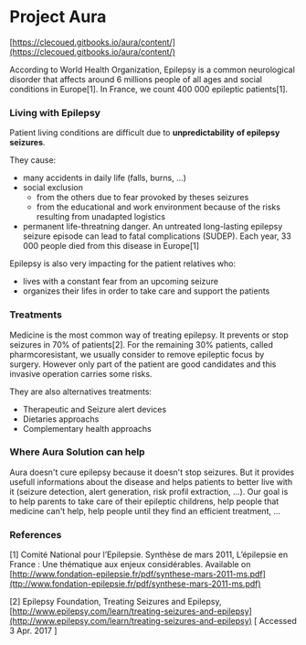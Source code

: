 # Project Aura

[https://clecoued.gitbooks.io/aura/content/](https://clecoued.gitbooks.io/aura/content/)

According to World Health Organization, Epilepsy is a common neurological disorder that affects around 6 millions people of all ages and social conditions in Europe\[1\]. In France, we count 400 000 epileptic patients\[1\].

### Living with Epilepsy

Patient living conditions are difficult due to **unpredictability** **of epilepsy seizures**.

They cause:

* many accidents in daily life \(falls, burns, ...\)
* social exclusion
  * from the others due to fear provoked by theses seizures
  * from the educational and work environment because of the risks resulting from unadapted logistics 
* permanent life-threatning danger. An untreated long-lasting epilepsy seizure episode can lead to fatal complications \(SUDEP\). Each year, 33 000 people died from this disease in Europe\[1\]

Epilepsy is also very impacting for the patient relatives who:

* lives with a constant fear from an upcoming seizure 
* organizes their lifes in order to take care and support the patients 

### Treatments

Medicine is the most common way of treating epilepsy. It prevents or stop seizures in 70% of patients\[2\]. For the remaining 30% patients, called pharmcoresistant, we usually consider to remove epileptic focus by surgery. However only part of the patient are good candidates and this invasive operation carries some risks.

They are also alternatives treatments:

* Therapeutic and Seizure alert devices
* Dietaries approachs 
* Complementary health approachs 

### Where Aura Solution can help

Aura doesn't cure epilepsy because it doesn't stop seizures. But it provides usefull informations about the disease and helps patients to better live with it \(seizure detection, alert generation, risk profil extraction, ...\). Our goal is to help parents to take care of their epileptic childrens, help people that medicine can't help, help people until they find an efficient treatment, ...

### References

\[1\] Comité National pour l’Epilepsie. Synthèse de mars 2011, L’épilepsie en France : Une thématique aux enjeux considérables. Available on [http://www.fondation-epilepsie.fr/pdf/synthese-mars-2011-ms.pdf](ttp://www.fondation-epilepsie.fr/pdf/synthese-mars-2011-ms.pdf)

\[2\] Epilepsy Foundation, Treating Seizures and Epilepsy, [http://www.epilepsy.com/learn/treating-seizures-and-epilepsy](http://www.epilepsy.com/learn/treating-seizures-and-epilepsy) \[ Accessed 3 Apr. 2017 \]

